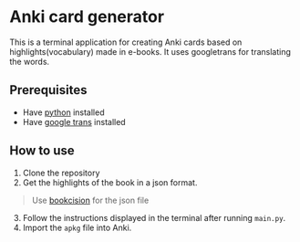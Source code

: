 # Anki card generator
This is a terminal application for creating Anki cards based on highlights(vocabulary) made in e-books.
It uses googletrans for translating the words.

## Prerequisites
- Have [python](https://www.python.org/downloads/) installed
- Have [google trans](https://pypi.org/project/googletrans/) installed

## How to use
1. Clone the repository
2. Get the highlights of the book in a json format.
> Use [bookcision](https://readwise.io/bookcision) for the json file 
3. Follow the instructions displayed in the terminal after running `main.py`.
4. Import the `apkg` file into Anki.

